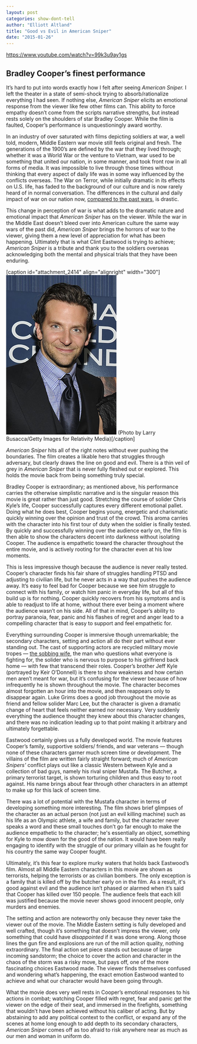 ```yaml
---
layout: post
categories: show-dont-tell
author: "Elliott Altland"
title: "Good vs Evil in American Sniper"
date: "2015-01-26"
---
```


https://www.youtube.com/watch?v=99k3u9ay1gs

## Bradley Cooper’s finest performance

It’s hard to put into words exactly how I felt after seeing _American Sniper._ I left the theater in a state of semi-shock trying to absorb/rationalize everything I had seen. If nothing else, _American Sniper_ elicits an emotional response from the viewer like few other films can. This ability to force empathy doesn’t come from the scripts narrative strengths, but instead rests solely on the shoulders of star Bradley Cooper. While the film is faulted, Cooper’s performance is unquestioningly award worthy.

In an industry of over saturated with films depicting soldiers at war, a well told, modern, Middle Eastern war movie still feels original and fresh. The generations of the 1900’s are defined by the war that they lived through; whether it was a World War or the venture to Vietnam, war used to be something that united our nation, in some manner, and took front row in all forms of media. It was impossible to live through those times without thinking that every aspect of daily life was in some way influenced by the conflicts overseas. The War on Terror, while initially dramatic in its effects on U.S. life, has faded to the background of our culture and is now rarely heard of in normal conversation. The differences in the cultural and daily impact of war on our nation now, [compared to the past wars](http://www.theatlantic.com/features/archive/2014/12/the-tragedy-of-the-american-military/383516/), is drastic.

This change in perception of war is what adds to the dramatic nature and emotional impact that _American Sniper_ has on the viewer. While the war in the Middle East doesn’t bleed over into American culture the same way wars of the past did, _American Sniper_ brings the horrors of war to the viewer, giving them a new level of appreciation for what has been happening. Ultimately that is what Clint Eastwood is trying to achieve; _American Sniper_ is a tribute and thank you to the soldiers overseas acknowledging both the mental and physical trials that they have been enduring.

\[caption id="attachment\_2414" align="alignright" width="300"\][![(Photo by Larry Busacca/Getty Images for Relativity Media)](/img/bradleycooper.jpg)](http://www.thehighscreen.com/wp-content/uploads/2015/01/bradleycooper.jpg) (Photo by Larry Busacca/Getty Images for Relativity Media)\[/caption\]

_American Sniper_ hits all of the right notes without ever pushing the boundaries. The film creates a likable hero that struggles through adversary, but clearly draws the line on good and evil. There is a thin veil of grey in _American Sniper_ that is never fully fleshed out or explored. This holds the movie back from being something truly special.

Bradley Cooper is extraordinary; as mentioned above, his performance carries the otherwise simplistic narrative and is the singular reason this movie is great rather than just good. Stretching the course of solider Chris Kyle’s life, Cooper successfully captures every different emotional pallet. Doing what he does best, Cooper begins young, energetic and charismatic quickly winning over the opinion and trust of the crowd. This aroma carries with the character into his first tour of duty when the soldier is finally tested. By quickly and successfully winning over the audience early on, the film is then able to show the characters decent into darkness without isolating Cooper. The audience is empathetic toward the character throughout the entire movie, and is actively rooting for the character even at his low moments.

This is less impressive though because the audience is never really tested. Cooper’s character finds his fair share of struggles handling PTSD and adjusting to civilian life, but he never acts in a way that pushes the audience away. It’s easy to feel bad for Cooper because we see him struggle to connect with his family, or watch him panic in everyday life, but all of this build up is for nothing. Cooper quickly recovers from his symptoms and is able to readjust to life at home, without there ever being a moment where the audience wasn’t on his side. All of that in mind, Cooper’s ability to portray paranoia, fear, panic and his flashes of regret and anger lead to a compelling character that is easy to support and feel empathetic for.

Everything surrounding Cooper is immersive though unremarkable; the secondary characters, setting and action all do their part without ever standing out. The cast of supporting actors are recycled military movie tropes — [the sobbing wife](http://grantland.com/hollywood-prospectus/and-the-oscar-for-crying-on-the-phone-goes-to-sienna-miller/), the man who questions what everyone is fighting for, the solider who is nervous to purpose to his girlfriend back home — with few that transcend their roles. Cooper’s brother Jeff Kyle (portrayed by Keir O’Donnell) is there to show weakness and how certain men aren’t meant for war, but it’s confusing for the viewer because of how infrequently he is shown throughout the movie. The character becomes almost forgotten an hour into the movie, and then reappears only to disappear again. Luke Grims does a good job throughout the movie as friend and fellow solider Marc Lee, but the character is given a dramatic change of heart that feels neither earned nor necessary. Very suddenly everything the audience thought they knew about this character changes, and there was no indication leading up to that point making it arbitrary and ultimately forgettable.

Eastwood certainly gives us a fully developed world. The movie features Cooper’s family, supportive soldiers/ friends, and war veterans — though none of these characters garner much screen time or development. The villains of the film are written fairly straight forward; much of _American Snipers'_ conflict plays out like a classic Western between Kyle and a collection of bad guys, namely his rival sniper Mustafa. The Butcher, a primary terrorist target, is shown torturing children and thus easy to root against. His name brings about fear through other characters in an attempt to make up for this lack of screen time.

There was a lot of potential with the Mustafa character in terms of developing something more interesting. The film shows brief glimpses of the character as an actual person (not just an evil killing machine) such as his life as an Olympic athlete, a wife and family, but the character never speaks a word and these small touches don’t go far enough to make the audience empathetic to the character; he's essentially an object, something for Kyle to mow down for the good of the nation. It would have been really engaging to identify with the struggle of our primary villain as he fought for his country the same way Cooper fought.

Ultimately, it’s this fear to explore murky waters that holds back Eastwood’s film. Almost all Middle Eastern characters in this movie are shown as terrorists, helping the terrorists or as civilian bombers. The only exception is a family that is killed off by the butcher early on in the film. As a result, it's good against evil and the audience isn’t phased or alarmed when it’s said that Cooper has killed over 150 people. The audience feels that each kill was justified because the movie never shows good innocent people, only murders and enemies.

The setting and action are noteworthy only because they never take the viewer out of the movie. The Middle Eastern setting is fully developed and well crafted, though it’s something that doesn’t impress the viewer, only something that could have _disappointed_ if it was done wrong. Along those lines the gun fire and explosions are run of the mill action quality, nothing extraordinary. The final action set piece stands out because of large incoming sandstorm; the choice to cover the action and character in the chaos of the storm was a risky move, but pays off, one of the more fascinating choices Eastwood made. The viewer finds themselves confused and wondering what’s happening, the exact emotion Eastwood wanted to achieve and what our character would have been going through.

What the movie does very well rests in Cooper’s emotional responses to his actions in combat; watching Cooper filled with regret, fear and panic get the viewer on the edge of their seat, and immersed in the firefights, something that wouldn’t have been achieved without his caliber of acting. But by abstaining to add any political context to the conflict, or expand any of the scenes at home long enough to add depth to its secondary characters, _American Sniper_ comes off as too afraid to risk anywhere near as much as our men and woman in uniform do.


